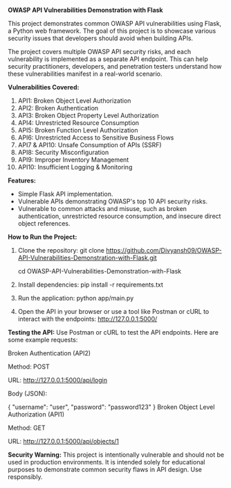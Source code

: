 **OWASP API Vulnerabilities Demonstration with Flask**

This project demonstrates common OWASP API vulnerabilities using Flask, a Python web framework. The goal of this project is to showcase various security issues that developers should avoid when building APIs.

The project covers multiple OWASP API security risks, and each vulnerability is implemented as a separate API endpoint. This can help security practitioners, developers, and penetration testers understand how these vulnerabilities manifest in a real-world scenario.

**Vulnerabilities Covered:**

1. API1: Broken Object Level Authorization
2. API2: Broken Authentication
3. API3: Broken Object Property Level Authorization
4. API4: Unrestricted Resource Consumption
5. API5: Broken Function Level Authorization
6. API6: Unrestricted Access to Sensitive Business Flows
7. API7 & API10: Unsafe Consumption of APIs (SSRF)
8. API8: Security Misconfiguration
9. API9: Improper Inventory Management
10. API10: Insufficient Logging & Monitoring

**Features:**

- Simple Flask API implementation.
- Vulnerable APIs demonstrating OWASP's top 10 API security risks.
- Vulnerable to common attacks and misuse, such as broken authentication, unrestricted resource consumption, and insecure direct object references.
  
**How to Run the Project:**

1. Clone the repository:
 git clone https://github.com/Divyansh09/OWASP-API-Vulnerabilities-Demonstration-with-Flask.git
 
   cd OWASP-API-Vulnerabilities-Demonstration-with-Flask

2. Install dependencies:
pip install -r requirements.txt

3. Run the application:
python app/main.py

4. Open the API in your browser or use a tool like Postman or cURL to interact with the endpoints:
http://127.0.0.1:5000/


**Testing the API:**
Use Postman or cURL to test the API endpoints. Here are some example requests:

   Broken Authentication (API2)

Method: POST

URL: http://127.0.0.1:5000/api/login

Body (JSON):

{
  "username": "user",
  "password": "password123"
}
   Broken Object Level Authorization (API1)

Method: GET

URL: http://127.0.0.1:5000/api/objects/1


**Security Warning:**
This project is intentionally vulnerable and should not be used in production environments. It is intended solely for educational purposes to demonstrate common security flaws in API design. Use responsibly.
